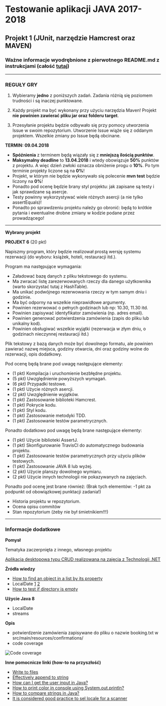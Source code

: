 # Testowanie aplikacji JAVA 2017-2018
## Projekt 1 (JUnit, narzędzie Hamcrest oraz MAVEN) 
### Ważne informacje wyodrębnione z pierwotnego README.md z instrukcjami (całość [tutaj](INSTRUKCJE.md))
-----------------------
### REGUŁY GRY

1. Wybieramy **jedno** z poniższych zadań. Zadania różnią się poziomem trudności i są inaczej punktowane. 

2. Każdy projekt ma być wykonany przy użyciu narzędzia Maven! Projekt **nie powinien zawierać pliku jar oraz folderu
target**.

3. Przesyłanie projektu będzie odbywało się przy pomocy utworzenia Issue w swoim repozytorium. Utworzenie Issue wiąże się z oddanym projektem. Wszelkie zmiany po Issue będą obcinane.

**TERMIN: 09.04.2018**

- **Spóźnienia** z terminem będą wiązały się z **mniejszą ilością punktów**.
- **Maksymalny deadline** to **13.04.2018** i wtedy obowiązuje **50%** punktów z projektu. A więc dzień zwłoki oznacza obniżenie progu o **10%**. Po tym terminie projekty liczone są na **0%**!
- Projekt, w którym nie będzie wykonywało się polecenie **mvn test** będzie liczony na **0%**!
- Ponadto pod ocenę będzie brany styl projektu: jak zapisane są testy i jak sprawdzane są asercje.
- Testy powinny wykorzystywać wiele różnych asercji (a nie tylko assertEquals)!
- Ponadto po sprawdzeniu projektu należy go obronić: będą to krótkie pytania i ewentualne drobne
zmiany w kodzie podane przez prowadzącego!

-----------------------
**Wybrany projekt**

**PROJEKT 6** (20 pkt)

Napiszmy program, który będzie realizował prostą wersję systemu rezerwacji (do wyboru: książek, hoteli, restauracji itd.). 

Program ma następujące wymagania: 
- Załadować bazę danych z pliku tekstowego do systemu.
- Ma zwracać listę zarezerwowanych rzeczy dla danego użytkownika (warto skorzystać tutaj z HashTable).
- Ma unikać podwójnego rezerwowania rzeczy w tym samym dniu i godzinie.
- Ma być odporny na wszelkie nieprawidłowe argumenty. 
- Powinien rezerwować o pełnych godzinach lub np: 10.30, 11.30 itd. 
- Powinien zapisywać identyfikator zamówienia (np. adres email).
- Powinien generować potwierdzenia zamówienia (zapis do pliku lub unikalny kod).
- Powinien obsługiwać wszelkie wyjątki (rezerwacja w złym dniu, o godzinach nieczynnej restauracji itd.) 

Plik tekstowy z bazą danych może być dowolnego formatu, ale powinien zawierać nazwę miejsca, godziny otwarcia, dni oraz godziny wolne do rezerwacji, opis dodatkowy. 

Pod ocenę będą brane pod uwagę następujące elementy:
- (1 pkt) Kompilacja i uruchomienie bezbłędne projektu.
- (5 pkt) Uwzględnienie powyższych wymagań.
- (6 pkt) Przypadki testowe.
- (1 pkt) Użycie różnych asercji.
- (2 pkt) Uwzględnienie wyjątków.
- (1 pkt) Zastosowanie biblioteki Hamcrest.
- (1 pkt) Pokrycie kodu.
- (1 pkt) Styl kodu.
- (1 pkt) Zastosowanie metodyki TDD.
- (1 pkt) Zastosowanie testów parametrycznych.

Ponadto dodatkowo pod uwagę będą brane następujące elementy: 

- (1 pkt) Użycie biblioteki AssertJ.
- (1 pkt) Skonfigurowanie TravisCI do automatycznego budowania projektu.
- (1 pkt) Zastosowanie testów parametrycznych przy użyciu plików testowych.
- (1 pkt) Zastosowanie JAVA 8 lub wyżej.
- (2 pkt) Użycie planszy dowolnego wymiaru.
- (2 pkt) Użycie innych technologii nie pokazywanych na zajęciach.

Ponadto pod ocenę jest brane również: (Brak tych elementów: -1 pkt za podpunkt od obowiązkowej punktacji zadania!)
- Historia projektu w repozytorium.
- Ocena opisu commitów 
- Stan repozytorium (żeby nie był śmietnikiem!!!)
-----------------------
### Informacje dodatkowe

**Pomysł**

Tematyka zaczerpnięta z innego, własnego projektu

[Aplikacja desktopowa typu CRUD realizowana na zajęcia z Technologii .NET](https://github.com/mbarzowska/UG-Technologie-NET/tree/master/UnitTesting-ClassLibraryProject)

**Źródła wiedzy**
- [How to find an object in a list by its property](https://stackoverflow.com/questions/17526608/how-to-find-an-object-in-an-arraylist-by-property)
- LocalDate
[1](https://www.mkyong.com/java8/java-8-how-to-convert-string-to-localdate/)
[2](https://www.journaldev.com/2800/java-8-date-localdate-localdatetime-instant)
- [How to test if directory is empty](https://stackoverflow.com/a/23106028)

**Użycie Java 8**
- LocalDate
- streams

**Opis**
- potwierdzenie zamówienia zapisywane do pliku o nazwie booking<ID>.txt w src/main/resources/confirmations/
- code coverage 

![Code coverage](https://i.imgur.com/x2yAMpw.png)

**Inne pomocnicze linki (how-to na przyszłość)**
- [Write to files](https://stackoverflow.com/a/2885224)
- [Effectively append to string](https://stackoverflow.com/a/12899989)
- [How can I get the user input in Java?](https://stackoverflow.com/a/19532416)
- [How to print color in console using System.out.println?](https://stackoverflow.com/a/5762502)
- [How to compare strings in Java?](https://stackoverflow.com/a/767379)
- [It is considered good practice to sel locale for a scanner](https://stackoverflow.com/a/17150679)
